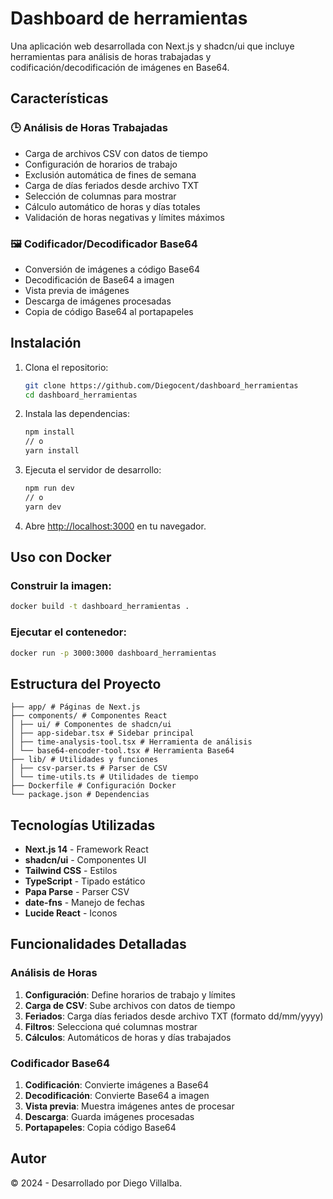 # Dashboard de herramientas

Una aplicación web desarrollada con Next.js y shadcn/ui que incluye herramientas para análisis de horas trabajadas y codificación/decodificación de imágenes en Base64.

## Características

### 🕒 Análisis de Horas Trabajadas

- Carga de archivos CSV con datos de tiempo
- Configuración de horarios de trabajo
- Exclusión automática de fines de semana
- Carga de días feriados desde archivo TXT
- Selección de columnas para mostrar
- Cálculo automático de horas y días totales
- Validación de horas negativas y límites máximos

### 🖼️ Codificador/Decodificador Base64

- Conversión de imágenes a código Base64
- Decodificación de Base64 a imagen
- Vista previa de imágenes
- Descarga de imágenes procesadas
- Copia de código Base64 al portapapeles

## Instalación

1. Clona el repositorio:

   ```bash
   git clone https://github.com/Diegocent/dashboard_herramientas
   cd dashboard_herramientas
   ```

2. Instala las dependencias:

   ```bash
   npm install
   // o
   yarn install
   ```

3. Ejecuta el servidor de desarrollo:

   ```bash
   npm run dev
   // o
   yarn dev
   ```

4. Abre [http://localhost:3000](http://localhost:3000) en tu navegador.

## Uso con Docker

### Construir la imagen:

```bash
docker build -t dashboard_herramientas .
```

### Ejecutar el contenedor:

```bash
docker run -p 3000:3000 dashboard_herramientas
```

## Estructura del Proyecto

```
├── app/ # Páginas de Next.js
├── components/ # Componentes React
│ ├── ui/ # Componentes de shadcn/ui
│ ├── app-sidebar.tsx # Sidebar principal
│ ├── time-analysis-tool.tsx # Herramienta de análisis
│ └── base64-encoder-tool.tsx # Herramienta Base64
├── lib/ # Utilidades y funciones
│ ├── csv-parser.ts # Parser de CSV
│ └── time-utils.ts # Utilidades de tiempo
├── Dockerfile # Configuración Docker
└── package.json # Dependencias
```

## Tecnologías Utilizadas

- **Next.js 14** - Framework React
- **shadcn/ui** - Componentes UI
- **Tailwind CSS** - Estilos
- **TypeScript** - Tipado estático
- **Papa Parse** - Parser CSV
- **date-fns** - Manejo de fechas
- **Lucide React** - Iconos

## Funcionalidades Detalladas

### Análisis de Horas

1. **Configuración**: Define horarios de trabajo y límites
2. **Carga de CSV**: Sube archivos con datos de tiempo
3. **Feriados**: Carga días feriados desde archivo TXT (formato dd/mm/yyyy)
4. **Filtros**: Selecciona qué columnas mostrar
5. **Cálculos**: Automáticos de horas y días trabajados

### Codificador Base64

1. **Codificación**: Convierte imágenes a Base64
2. **Decodificación**: Convierte Base64 a imagen
3. **Vista previa**: Muestra imágenes antes de procesar
4. **Descarga**: Guarda imágenes procesadas
5. **Portapapeles**: Copia código Base64

## Autor

© 2024 - Desarrollado por Diego Villalba.

```

```

```

```

